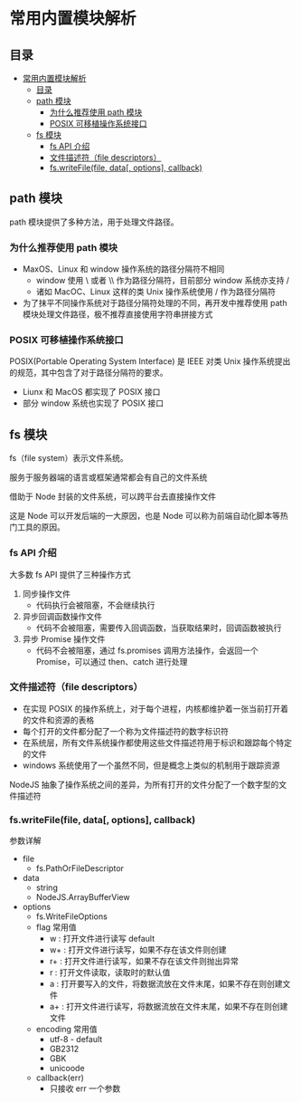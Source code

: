 # 常用内置模块解析

## 目录

- [常用内置模块解析](#常用内置模块解析)
  - [目录](#目录)
  - [path 模块](#path-模块)
    - [为什么推荐使用 path 模块](#为什么推荐使用-path-模块)
    - [POSIX 可移植操作系统接口](#posix-可移植操作系统接口)
  - [fs 模块](#fs-模块)
    - [fs API 介绍](#fs-api-介绍)
    - [文件描述符（file descriptors）](#文件描述符file-descriptors)
    - [fs.writeFile(file, data[, options], callback)](#fswritefilefile-data-options-callback)

## path 模块

path 模块提供了多种方法，用于处理文件路径。

### 为什么推荐使用 path 模块

- MaxOS、Linux 和 window 操作系统的路径分隔符不相同
  - window 使用 \ 或者 \\\  作为路径分隔符，目前部分 window 系统亦支持 /
  - 诸如 MacOC、Linux 这样的类 Unix 操作系统使用  / 作为路径分隔符
- 为了抹平不同操作系统对于路径分隔符处理的不同，再开发中推荐使用 path 模块处理文件路径，极不推荐直接使用字符串拼接方式

### POSIX 可移植操作系统接口

POSIX(Portable Operating System Interface) 是 IEEE 对类 Unix 操作系统提出的规范，其中包含了对于路径分隔符的要求。

- Liunx 和 MacOS 都实现了 POSIX 接口
- 部分 window 系统也实现了 POSIX 接口

## fs 模块

fs（file system）表示文件系统。

服务于服务器端的语言或框架通常都会有自己的文件系统

借助于 Node 封装的文件系统，可以跨平台去直接操作文件

这是 Node 可以开发后端的一大原因，也是 Node 可以称为前端自动化脚本等热门工具的原因。

### fs API 介绍

大多数 fs API 提供了三种操作方式

1. 同步操作文件
   - 代码执行会被阻塞，不会继续执行
2. 异步回调函数操作文件
   - 代码不会被阻塞，需要传入回调函数，当获取结果时，回调函数被执行
3. 异步 Promise 操作文件
    - 代码不会被阻塞，通过 fs.promises 调用方法操作，会返回一个 Promise，可以通过 then、catch 进行处理

### 文件描述符（file descriptors）

- 在实现 POSIX 的操作系统上，对于每个进程，内核都维护着一张当前打开着的文件和资源的表格
- 每个打开的文件都分配了一个称为文件描述符的数字标识符
- 在系统层，所有文件系统操作都使用这些文件描述符用于标识和跟踪每个特定的文件
- windows 系统使用了一个虽然不同，但是概念上类似的机制用于跟踪资源

NodeJS 抽象了操作系统之间的差异，为所有打开的文件分配了一个数字型的文件描述符

### fs.writeFile(file, data[, options], callback)

参数详解

- file
  - fs.PathOrFileDescriptor
- data
  - string
  - NodeJS.ArrayBufferView
- options
  - fs.WriteFileOptions
  - flag 常用值
    - w :  打开文件进行读写 default
    - w+  : 打开文件进行读写，如果不存在该文件则创建
    - r+  : 打开文件进行读写，如果不存在该文件则抛出异常
    - r : 打开文件读取，读取时的默认值
    - a : 打开要写入的文件，将数据流放在文件末尾，如果不存在则创建文件
    - a+  : 打开文件进行读写，将数据流放在文件末尾，如果不存在则创建文件
  - encoding 常用值
    - utf-8 - default
    - GB2312
    - GBK
    - unicoode
  - callback(err)
    - 只接收 err 一个参数
